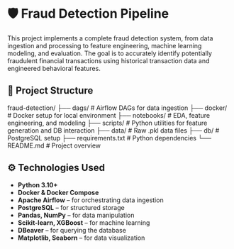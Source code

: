 # 🛡️ Fraud Detection Pipeline

This project implements a complete fraud detection system, from data ingestion and processing to feature engineering, machine learning modeling, and evaluation. The goal is to accurately identify potentially fraudulent financial transactions using historical transaction data and engineered behavioral features.

## 📂 Project Structure
fraud-detection/
├── dags/ # Airflow DAGs for data ingestion
├── docker/ # Docker setup for local environment
├── notebooks/ # EDA, feature engineering, and modeling
├── scripts/ # Python utilities for feature generation and DB interaction
├── data/ # Raw .pkl data files
├── db/ # PostgreSQL setup
├── requirements.txt # Python dependencies
└── README.md # Project overview


## ⚙️ Technologies Used

- **Python 3.10+**
- **Docker & Docker Compose**
- **Apache Airflow** – for orchestrating data ingestion
- **PostgreSQL** – for structured storage
- **Pandas, NumPy** – for data manipulation
- **Scikit-learn, XGBoost** – for machine learning
- **DBeaver** – for querying the database
- **Matplotlib, Seaborn** – for data visualization

